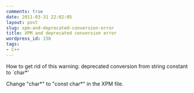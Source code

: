 ```yaml
---
comments: true
date: 2011-03-31 22:02:05
layout: post
slug: xpm-and-deprecated-conversion-error
title: XPM and deprecated conversion error
wordpress_id: 158
tags:
- C++
---
```


How to get rid of this warning: deprecated conversion from string constant to `char*'

Change "char*" to "const char*" in the XPM file.
